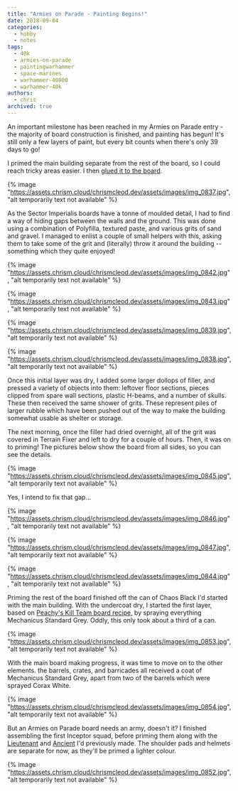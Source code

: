 ```yaml
---
title: "Armies on Parade - Painting Begins!"
date: 2018-09-04
categories:
  - hobby
  - notes
tags:
  - 40k
  - armies-on-parade
  - paintingwarhammer
  - space-marines
  - warhammer-40000
  - warhammer-40k
authors:
  - chris
archived: true
---
```


An important milestone has been reached in my Armies on Parade entry - the majority of board construction is finished, and painting has begun! It's still only a few layers of paint, but every bit counts when there's only 39 days to go!

I primed the main building separate from the rest of the board, so I could reach tricky areas easier. I then [glued it to the board](/blog/goodnight-sweet-prince/).

{% image "https://assets.chrism.cloud/chrismcleod.dev/assets/images/img_0837.jpg", "alt temporarily text not available" %}

As the Sector Imperialis boards have a tonne of moulded detail, I had to find a way of hiding gaps between the walls and the ground. This was done using a combination of Polyfilla, textured paste, and various grits of sand and gravel. I managed to enlist a couple of small helpers with this, asking them to take some of the grit and (literally) throw it around the building -- something which they quite enjoyed!

{% image "https://assets.chrism.cloud/chrismcleod.dev/assets/images/img_0842.jpg", "alt temporarily text not available" %}

{% image "https://assets.chrism.cloud/chrismcleod.dev/assets/images/img_0843.jpg", "alt temporarily text not available" %}

{% image "https://assets.chrism.cloud/chrismcleod.dev/assets/images/img_0839.jpg", "alt temporarily text not available" %}

{% image "https://assets.chrism.cloud/chrismcleod.dev/assets/images/img_0838.jpg", "alt temporarily text not available" %}

Once this initial layer was dry, I added some larger dollops of filler, and pressed a variety of objects into them: leftover floor sections, pieces clipped from spare wall sections, plastic H-beams, and a number of skulls. These then received the same shower of grits. These represent piles of larger rubble which have been pushed out of the way to make the building somewhat usable as shelter or storage.

The next morning, once the filler had dried overnight, all of the grit was covered in Terrain Fixer and left to dry for a couple of hours. Then, it was on to priming! The pictures below show the board from all sides, so you can see the details.

{% image "https://assets.chrism.cloud/chrismcleod.dev/assets/images/img_0845.jpg", "alt temporarily text not available" %}

Yes, I intend to fix that gap...

{% image "https://assets.chrism.cloud/chrismcleod.dev/assets/images/img_0846.jpg", "alt temporarily text not available" %}

{% image "https://assets.chrism.cloud/chrismcleod.dev/assets/images/img_0847.jpg", "alt temporarily text not available" %}

{% image "https://assets.chrism.cloud/chrismcleod.dev/assets/images/img_0844.jpg", "alt temporarily text not available" %}

Priming the rest of the board finished off the can of Chaos Black I'd started with the main building. With the undercoat dry, I started the first layer, based on [Peachy's Kill Team board recipe](https://www.warhammer-community.com/2018/08/24/24th-aug-building-a-kill-team-boardgw-homepage-post-4/), by spraying everything Mechanicus Standard Grey. Oddly, this only took about a third of a can.

{% image "https://assets.chrism.cloud/chrismcleod.dev/assets/images/img_0853.jpg", "alt temporarily text not available" %}

With the main board making progress, it was time to move on to the other elements. the barrels, crates, and barricades all received a coat of Mechanicus Standard Grey, apart from two of the barrels which were sprayed Corax White.

{% image "https://assets.chrism.cloud/chrismcleod.dev/assets/images/img_0854.jpg", "alt temporarily text not available" %}

But an Armies on Parade board needs an army, doesn't it? I finished assembling the first Inceptor squad, before priming them along with the [Lieutenant](/blog/warhammer-40000-primaris-space-marine-lieutenant-conversion/) and [Ancient](/blog/warhammer-40000-primaris-space-marine-ancient-conversion/) I'd previously made. The shoulder pads and helmets are separate for now, as they'll be primed a lighter colour.

{% image "https://assets.chrism.cloud/chrismcleod.dev/assets/images/img_0852.jpg", "alt temporarily text not available" %}
